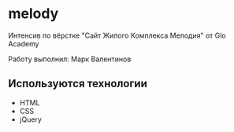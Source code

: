# melody
Интенсив по вёрстке "Сайт Жилого Комплекса Мелодия" от Glo Academy

Работу выполнил: Марк Валентинов

## Используются технологии
- HTML
- CSS
- jQuery
